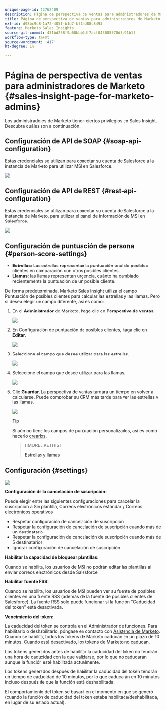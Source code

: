 ```yaml
---
unique-page-id: 42762409
description: Página de perspectiva de ventas para administradores de Marketo - Documentos de Marketo - Documentación del producto
title: Página de perspectiva de ventas para administradores de Marketo
exl-id: d98bc9d8-1a72-405f-b1d7-b71ad88c8493
feature: Marketo Sales Insights
source-git-commit: 431bd258f9a68bbb9df7acf043085578d3d91b1f
workflow-type: tm+mt
source-wordcount: '417'
ht-degree: 1%

---
```


# Página de perspectiva de ventas para administradores de Marketo {#sales-insight-page-for-marketo-admins}

Los administradores de Marketo tienen ciertos privilegios en Sales Insight. Descubra cuáles son a continuación.

## Configuración de API de SOAP {#soap-api-configuration}

Estas credenciales se utilizan para conectar su cuenta de Salesforce a la instancia de Marketo para utilizar MSI en Salesforce.

![](assets/one-1.png)

## Configuración de API de REST {#rest-api-configuration}

Estas credenciales se utilizan para conectar su cuenta de Salesforce a la instancia de Marketo, para utilizar el panel de información de MSI en Salesforce.

![](assets/two-1.png)

## Configuración de puntuación de persona {#person-score-settings}

* **Estrellas**: Las estrellas representan la puntuación total de posibles clientes en comparación con otros posibles clientes.
* **Llamas**: las llamas representan urgencia, cuánto ha cambiado recientemente la puntuación de un posible cliente.

De forma predeterminada, Marketo Sales Insight utiliza el campo Puntuación de posibles clientes para calcular las estrellas y las llamas. Pero si desea elegir un campo diferente, así es como:

1. En el **Administrador** de Marketo, haga clic en **Perspectiva de ventas**.

   ![](assets/four.png)

1. En Configuración de puntuación de posibles clientes, haga clic en **Editar**.

   ![](assets/five.png)

1. Seleccione el campo que desee utilizar para las estrellas.

   ![](assets/six.png)

1. Seleccione el campo que desee utilizar para las llamas.

   ![](assets/seven.png)

1. Clic **Guardar**. La perspectiva de ventas tardará un tiempo en volver a calcularse. Puede comprobar su CRM más tarde para ver las estrellas y las llamas.

   ![](assets/eight.png)

   >[!TIP]
   >
   >Si aún no tiene los campos de puntuación personalizados, así es como hacerlo [crearlos](/help/marketo/product-docs/administration/field-management/create-a-custom-field-in-marketo.md).

   >[!MORELIKETHIS]
   >
   >[Estrellas y llamas](/help/marketo/product-docs/marketo-sales-insight/msi-for-salesforce/features/stars-and-flames/customize-stars-and-flames.md)

## Configuración {#settings}

![](assets/nine.png)

**Configuración de la cancelación de suscripción:**

Puede elegir entre las siguientes configuraciones para cancelar la suscripción a Sin plantilla, Correos electrónicos estándar y Correos electrónicos operativos

* Respetar configuración de cancelación de suscripción
* Respetar la configuración de cancelación de suscripción cuando más de un destinatario
* Respetar la configuración de cancelación de suscripción cuando más de 5 destinatarios
* Ignorar configuración de cancelación de suscripción

**Habilitar la capacidad de bloquear plantillas:**

Cuando se habilita, los usuarios de MSI no podrán editar las plantillas al enviar correos electrónicos desde Salesforce

**Habilitar fuente RSS:**

Cuando se habilita, los usuarios de MSI pueden ver su fuente de posibles clientes en una fuente RSS (además de la fuente de posibles clientes de Salesforce). La fuente RSS solo puede funcionar si la función &quot;Caducidad del token&quot; está desactivada.

**Vencimiento del token:**

La caducidad del token se controla en el Administrador de funciones. Para habilitarlo o deshabilitarlo, póngase en contacto con [Asistencia de Marketo](https://nation.marketo.com/t5/Support/ct-p/Support). Cuando se habilita, todos los tokens de Marketo caducan en un plazo de 10 minutos. Cuando está desactivado, los tokens de Marketo no caducan.

Los tokens generados antes de habilitar la caducidad del token no tendrán una hora de caducidad con la que validarse, por lo que no caducarán aunque la función esté habilitada actualmente.

Los tokens generados después de habilitar la caducidad del token tendrán un tiempo de caducidad de 10 minutos, por lo que caducarán en 10 minutos incluso después de que la función esté deshabilitada.

El comportamiento del token se basará en el momento en que se generó (cuando la función de caducidad del token estaba habilitada/deshabilitada, en lugar de su estado actual).
